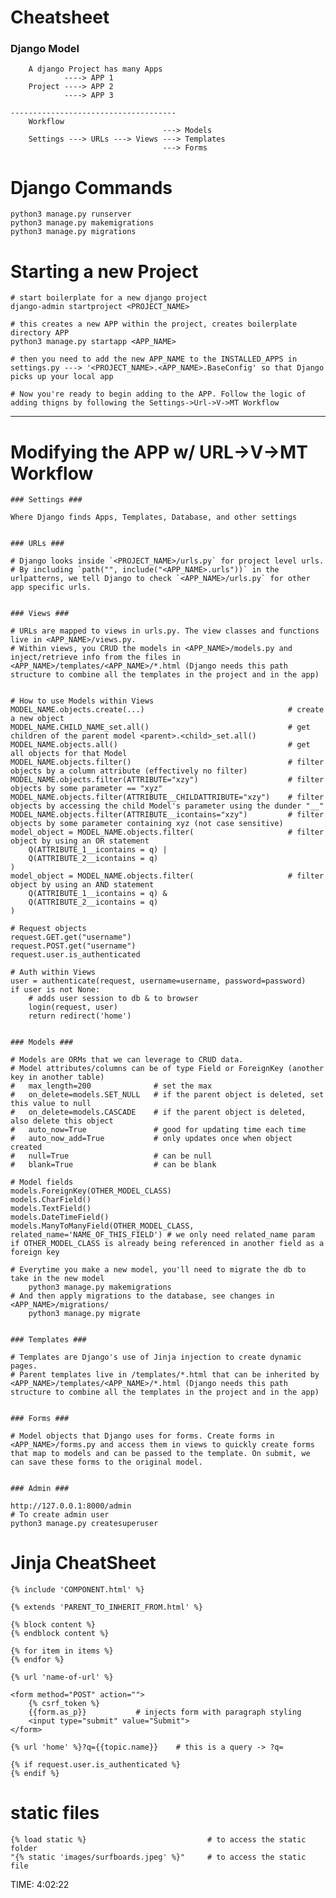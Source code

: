 # Cheatsheet

### Django Model
        A django Project has many Apps
                ----> APP 1
        Project ----> APP 2
                ----> APP 3

    -------------------------------------
        Workflow 
                                      ---> Models         
        Settings ---> URLs ---> Views ---> Templates
                                      ---> Forms

# Django Commands 

    python3 manage.py runserver
    python3 manage.py makemigrations
    python3 manage.py migrations


# Starting a new Project

    # start boilerplate for a new django project
    django-admin startproject <PROJECT_NAME>

    # this creates a new APP within the project, creates boilerplate directory APP
    python3 manage.py startapp <APP_NAME> 

    # then you need to add the new APP_NAME to the INSTALLED_APPS in settings.py ---> '<PROJECT_NAME>.<APP_NAME>.BaseConfig' so that Django picks up your local app

    # Now you're ready to begin adding to the APP. Follow the logic of adding thigns by following the Settings->Url->V->MT Workflow


--------

# Modifying the APP w/ URL->V->MT Workflow

    
    ### Settings ###

    Where Django finds Apps, Templates, Database, and other settings

    
    ### URLs ###
    
    # Django looks inside `<PROJECT_NAME>/urls.py` for project level urls.
    # By including `path("", include("<APP_NAME>.urls"))` in the urlpatterns, we tell Django to check `<APP_NAME>/urls.py` for other app specific urls.

    
    ### Views ###

    # URLs are mapped to views in urls.py. The view classes and functions live in <APP_NAME>/views.py. 
    # Within views, you CRUD the models in <APP_NAME>/models.py and inject/retrieve info from the files in <APP_NAME>/templates/<APP_NAME>/*.html (Django needs this path structure to combine all the templates in the project and in the app)


    # How to use Models within Views
    MODEL_NAME.objects.create(...)                                # create a new object
    MODEL_NAME.CHILD_NAME_set.all()                               # get children of the parent model <parent>.<child>_set.all()
    MODEL_NAME.objects.all()                                      # get all objects for that Model
    MODEL_NAME.objects.filter()                                   # filter objects by a column attribute (effectively no filter)
    MODEL_NAME.objects.filter(ATTRIBUTE="xzy")                    # filter objects by some parameter == "xyz"
    MODEL_NAME.objects.filter(ATTRIBUTE__CHILDATTRIBUTE="xzy")    # filter objects by accessing the child Model's parameter using the dunder "__"
    MODEL_NAME.objects.filter(ATTRIBUTE__icontains="xzy")         # filter objects by some parameter containing xyz (not case sensitive)
    model_object = MODEL_NAME.objects.filter(                     # filter object by using an OR statement
        Q(ATTRIBUTE_1__icontains = q) |
        Q(ATTRIBUTE_2__icontains = q)
    )
    model_object = MODEL_NAME.objects.filter(                     # filter object by using an AND statement
        Q(ATTRIBUTE_1__icontains = q) &
        Q(ATTRIBUTE_2__icontains = q)
    )

    # Request objects
    request.GET.get("username")
    request.POST.get("username")
    request.user.is_authenticated

    # Auth within Views
    user = authenticate(request, username=username, password=password)
    if user is not None:
        # adds user session to db & to browser
        login(request, user)
        return redirect('home')


    ### Models ###

    # Models are ORMs that we can leverage to CRUD data. 
    # Model attributes/columns can be of type Field or ForeignKey (another key in another table)
    #   max_length=200              # set the max
    #   on_delete=models.SET_NULL   # if the parent object is deleted, set this value to null
    #   on_delete=models.CASCADE    # if the parent object is deleted, also delete this object
    #   auto_now=True               # good for updating time each time
    #   auto_now_add=True           # only updates once when object created
    #   null=True                   # can be null
    #   blank=True                  # can be blank

    # Model fields
    models.ForeignKey(OTHER_MODEL_CLASS)
    models.CharField()
    models.TextField()
    models.DateTimeField()
    models.ManyToManyField(OTHER_MODEL_CLASS, related_name='NAME_OF_THIS_FIELD') # we only need related_name param if OTHER_MODEL_CLASS is already being referenced in another field as a foreign key

    # Everytime you make a new model, you'll need to migrate the db to take in the new model
        python3 manage.py makemigrations
    # And then apply migrations to the database, see changes in <APP_NAME>/migrations/
        python3 manage.py migrate    


    ### Templates ###

    # Templates are Django's use of Jinja injection to create dynamic pages. 
    # Parent templates live in /templates/*.html that can be inherited by <APP_NAME>/templates/<APP_NAME>/*.html (Django needs this path structure to combine all the templates in the project and in the app)


    ### Forms ###

    # Model objects that Django uses for forms. Create forms in <APP_NAME>/forms.py and access them in views to quickly create forms that map to models and can be passed to the template. On submit, we can save these forms to the original model. 


    ### Admin ###

    http://127.0.0.1:8000/admin
    # To create admin user
    python3 manage.py createsuperuser


# Jinja CheatSheet

    {% include 'COMPONENT.html' %}

    {% extends 'PARENT_TO_INHERIT_FROM.html' %}

    {% block content %}
    {% endblock content %}

    {% for item in items %}
    {% endfor %}

    {% url 'name-of-url' %}
    
    <form method="POST" action="">
        {% csrf_token %}
        {{form.as_p}}           # injects form with paragraph styling
        <input type="submit" value="Submit">
    </form>

    {% url 'home' %}?q={{topic.name}}    # this is a query -> ?q=

    {% if request.user.is_authenticated %}
    {% endif %}


# static files

    {% load static %}                           # to access the static folder
    "{% static 'images/surfboards.jpeg' %}"     # to access the static file



TIME: 4:02:22
